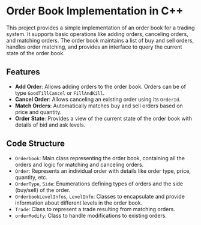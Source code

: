 # Order Book Implementation in C++

This project provides a simple implementation of an order book for a trading system. It supports basic operations like adding orders, canceling orders, and matching orders. The order book maintains a list of buy and sell orders, handles order matching, and provides an interface to query the current state of the order book.

## Features

- **Add Order**: Allows adding orders to the order book. Orders can be of type `GoodTillCancel` or `FillAndKill`.
- **Cancel Order**: Allows canceling an existing order using its `OrderId`.
- **Match Orders**: Automatically matches buy and sell orders based on price and quantity.
- **Order State**: Provides a view of the current state of the order book with details of bid and ask levels.

## Code Structure

- `Orderbook`: Main class representing the order book, containing all the orders and logic for matching and canceling orders.
- `Order`: Represents an individual order with details like order type, price, quantity, etc.
- `OrderType`, `Side`: Enumerations defining types of orders and the side (buy/sell) of the order.
- `OrderbookLevelInfos`, `LevelInfo`: Classes to encapsulate and provide information about different levels in the order book.
- `Trade`: Class to represent a trade resulting from matching orders.
- `orderModify`: Class to handle modifications to existing orders.
